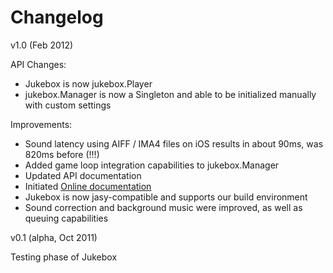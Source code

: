 
Changelog
=========

v1.0 (Feb 2012)

API Changes:
* Jukebox is now jukebox.Player
* jukebox.Manager is now a Singleton and able to be initialized manually with custom settings

Improvements:
* Sound latency using AIFF / IMA4 files on iOS results in about 90ms, was 820ms before (!!!)
* Added game loop integration capabilities to jukebox.Manager
* Updated API documentation
* Initiated [Online documentation](http://zynga.github.com/jukebox)
* Jukebox is now jasy-compatible and supports our build environment
* Sound correction and background music were improved, as well as queuing capabilities


v0.1 (alpha, Oct 2011)

Testing phase of Jukebox

